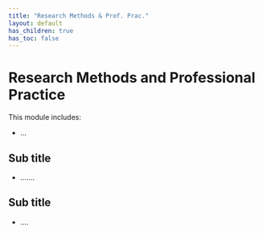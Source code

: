 ```yaml
---
title: "Research Methods & Prof. Prac."
layout: default
has_children: true
has_toc: false
---
```

# Research Methods and Professional Practice
This module includes:
+ ...


## Sub title
+ .......

## Sub title
+ ....
